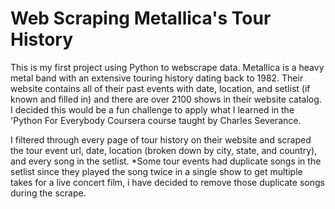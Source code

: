 # Web Scraping Metallica's Tour History

This is my first project using Python to webscrape data. Metallica is a heavy metal band with an extensive touring history dating back to 1982. Their website contains all of their past events with date, location, and setlist (if known and filled in) and there are over 2100 shows in their website catalog. I decided this would be a fun challenge to apply what I learned in the 'Python For Everybody Coursera course taught by Charles Severance.

I filtered through every page of tour history on their website and scraped the tour event url, date, location (broken down by city, state, and country), and every song in the setlist. *Some tour events had duplicate songs in the setlist since they played the song twice in a single show to get multiple takes for a live concert film, i have decided to remove those duplicate songs during the scrape.
